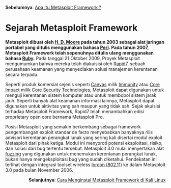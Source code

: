 <p align="left"><b>Sebelumnya</b>: <a href="https://github.com/fixploit03/Belajar-Metasploit/blob/main/resource/Apa%20Itu%20Metasploit%20Framework.md">Apa itu Metasploit Framework ?</a></p>

# Sejarah Metasploit Framework 

**Metasploit dibuat oleh [H. D. Moore](https://en.m.wikipedia.org/wiki/H._D._Moore) pada tahun 2003 sebagai alat jaringan portabel yang ditulis menggunakan bahasa [Perl](https://en.m.wikipedia.org/wiki/Perl). Pada tahun 2007, Metasploit Framework telah sepenuhnya ditulis ulang menggunakan bahasa [Ruby](https://en.m.wikipedia.org/wiki/Ruby_(programming_language)).** Pada tanggal 21 Oktober 2009, Proyek Metasploit mengumumkan bahwa mereka telah diakuisisi oleh [Rapid7](https://www.rapid7.com/), sebuah perusahaan keamanan yang menyediakan solusi manajemen kerentanan secara terpadu.

Seperti produk komersial sejenis seperti [Canvas](https://www.e-spincorp.com/canvas-product-overview/#:~:text=Launching%20client%20side%20exploits%20is,process%20that%20has%20been%20exploited.&text=On%20top%20of%20standard%20per,as%20early%20phase%20as%20possible.) milik [Immunity](https://www.e-spincorp.com/immunity/) atau [Core Impact](https://www.coresecurity.com/products/core-impact) milik [Core Security Technologies](https://www.coresecurity.com/), Metasploit dapat digunakan untuk menguji kerentanan sistem komputer atau untuk membobol sistem jarak jauh. Seperti banyak alat keamanan informasi lainnya, Metasploit dapat digunakan untuk aktivitas yang sah maupun yang tidak sah. Sejak akuisisi terhadap Metasploit Framework, Rapid7 telah menambahkan edisi proprietary open core bernama Metasploit Pro.

Posisi Metasploit yang semakin berkembang sebagai framework pengembangan exploit standar de facto menyebabkan banyaknya rilis advisori kerentanan perangkat lunak yang sering kali disertai modul exploit Metasploit dari pihak ketiga. Modul ini menyoroti potensi eksploitasi, risiko, dan solusi dari bug tertentu tersebut. Metasploit 3.0 mulai menyertakan alat [fuzzing](https://en.m.wikipedia.org/wiki/Fuzzing) yang digunakan untuk menemukan kerentanan perangkat lunak, bukan hanya mengeksploitasi bug yang sudah diketahui. Pendekatan ini terlihat dengan integrasi toolset wireless [lorcon (802.11)](https://en.m.wikipedia.org/wiki/Lorcon) ke dalam Metasploit 3.0 pada bulan November 2006.

<p align="right"><b>Selanjutnya</b>: <a href="https://github.com/fixploit03/Belajar-Metasploit/blob/main/resource/Cara%20Menginstal%20Metasploit%20Framework%20di%20Kali%20Linux.md">Cara Menginstal Metasploit Framework di Kali Linux</a></p>
